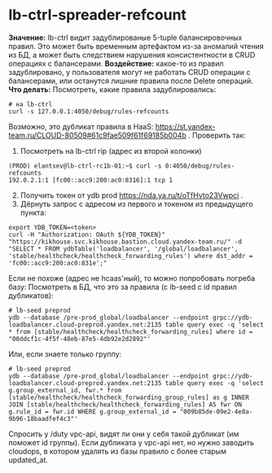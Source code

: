 # lb-ctrl-spreader-refcount

**Значение:** lb-ctrl видит задублированые 5-tuple балансировочных правил. Это может быть временным артефактом из-за аномалий чтения из БД, а может быть следствием нарушения консистентности в CRUD операциях с балансерами.
**Воздействие:** какое-то из правил задублировано, у пользователя могут не работать CRUD операции с балансерами, или останутся лишние правила после Delete операций.
**Что делать:** Посмотреть, какие правила задублировались:
```
# на lb-ctrl
curl -s 127.0.0.1:4050/debug/rules-refcounts
```
Возможно, это дубликат правила в HaaS: https://st.yandex-team.ru/CLOUD-80509#61c9fae509f61f69185b004b . Проверить так:
1. Посмотреть на lb-ctrl rip (адрес из второй колонки)
```
(PROD) elantsev@lb-ctrl-rc1b-01:~$ curl -s 0:4050/debug/rules-refcounts
192.0.2.1:1	[fc00::acc9:200:ac0:8316]:1	tcp	1
```
2. Получить токен от ydb prod https://nda.ya.ru/t/oTfHvto23Vwpci .
3. Дёрнуть запрос с адресом из первого и токеном из предыдущего пункта:
```
export YDB_TOKEN=<token>
curl -H "Authorization: OAuth ${YDB_TOKEN}" "https://kikhouse.svc.kikhouse.bastion.cloud.yandex-team.ru/" -d "SELECT * FROM ydbTable('loadbalancer', '/global/loadbalancer', 'stable/healthcheck/healthcheck_forwarding_rules') where dst_addr = 'fc00::acc9:200:ac0:831e';"
```
Если не похоже (адрес не hcaas'ный), то можно попробовать погреба базу:
Посмотреть в БД, что это за правила (с lb-seed с id правил дубликатов):
```
# lb-seed preprod
ydb --database /pre-prod_global/loadbalancer --endpoint grpc://ydb-loadbalancer.cloud-preprod.yandex.net:2135 table query exec -q 'select * from [stable/healthcheck/healthcheck_forwarding_rules] where id = "00ddcf1c-4f5f-48eb-87e5-4db92e2d2892"'
```
Или, если знаете только группу:
```
# lb-seed preprod
ydb --database /pre-prod_global/loadbalancer --endpoint grpc://ydb-loadbalancer.cloud-preprod.yandex.net:2135 table query exec -q 'select g.group_external_id, fwr.* from [stable/healthcheck/healthcheck_forwarding_group_rules] as g INNER JOIN [stable/healthcheck/healthcheck_forwarding_rules] AS fwr ON g.rule_id = fwr.id WHERE g.group_external_id = "009b85de-09e2-4e8a-9b96-18baadfef4c3"'
```
Спросить у /duty vpc-api, видят ли они у себя такой дубликат (им поможет id группы). Если дубликата у vpc-api нет, но нужно заводить cloudops, в котором удалять из базы правило с более старым updated_at.
